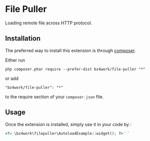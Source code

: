 File Puller
===========
Loading remote file across HTTP protocol. 

Installation
------------

The preferred way to install this extension is through [composer](http://getcomposer.org/download/).

Either run

```
php composer.phar require --prefer-dist bz4work/file-puller "*"
```

or add

```
"bz4work/file-puller": "*"
```

to the require section of your `composer.json` file.


Usage
-----

Once the extension is installed, simply use it in your code by  :

```php
<?= \bz4work\filepuller\AutoloadExample::widget(); ?>```